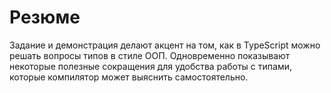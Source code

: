 # Резюме

Задание и демонстрация делают акцент на том, как в TypeScript можно решать вопросы типов в стиле ООП. Одновременно показывают некоторые полезные сокращения для удобства работы с типами, которые компилятор может выяснить самостоятельно.
